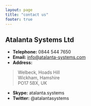 ```yaml
---
layout: page
title: "contact us"
footer: true
---
```

## Atalanta Systems Ltd

* **Telephone:** 0844 544 7650
* **Email:** info@atalanta-systems.com  
* **Address:**
> Welbeck, Hoads Hill  
> Wickham, Hamshire  
> PO17 5BX, UK  

* **Skype:** atalanta.systems  
* **Twitter:** @atalantasystems  